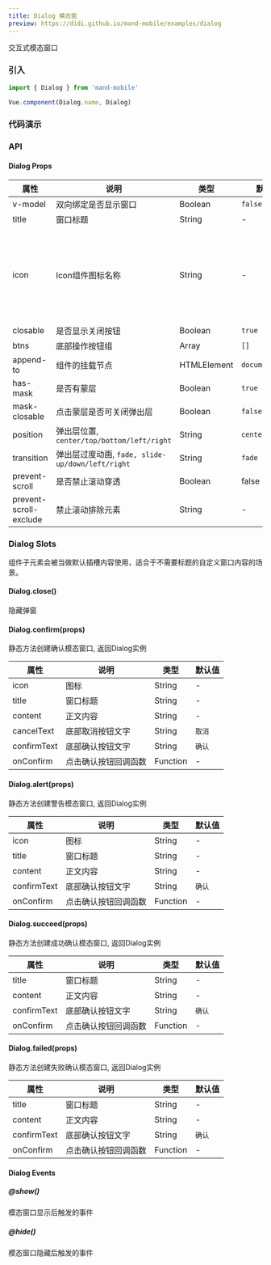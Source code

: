 ```yaml
---
title: Dialog 模态窗
preview: https://didi.github.io/mand-mobile/examples/dialog
---
```


交互式模态窗口

### 引入

```javascript
import { Dialog } from 'mand-mobile'

Vue.component(Dialog.name, Dialog)
```

### 代码演示
<!-- DEMO -->

### API

#### Dialog Props
|属性 | 说明 | 类型 | 默认值|备注|
|----|-----|------|------|------|
| v-model | 双向绑定是否显示窗口 | Boolean | `false`|-|
| title | 窗口标题 | String | -|-|
| icon | Icon组件图标名称 | String | -|如需自定义图标, 请查看`Icon`组件|
| closable | 是否显示关闭按钮 | Boolean | `true`|-|
| btns | 底部操作按钮组 | Array | `[]`|-|
| append-to | 组件的挂载节点 | HTMLElement | `document.body`|-|
| has-mask | 是否有蒙层 | Boolean | `true`|-|
| mask-closable | 点击蒙层是否可关闭弹出层 | Boolean | `false`|-|
| position | 弹出层位置, `center/top/bottom/left/right` | String | `center`|-|
| transition | 弹出层过度动画, `fade, slide-up/down/left/right`  | String | `fade`|-|
| prevent-scroll | 是否禁止滚动穿透 | Boolean | false |-|
| prevent-scroll-exclude | 禁止滚动排除元素  | String | -|-|

### Dialog Slots
组件子元素会被当做默认插槽内容使用，适合于不需要标题的自定义窗口内容的场景。

#### Dialog.close()
隐藏弹窗

#### Dialog.confirm(props)
静态方法创建确认模态窗口, 返回Dialog实例

|属性 | 说明 | 类型 | 默认值|
|----|-----|------|------|
| icon | 图标 | String | -|
| title | 窗口标题 | String | -|
| content | 正文内容 | String | -|
| cancelText | 底部取消按钮文字 | String | `取消`|
| confirmText | 底部确认按钮文字 | String | `确认`|
| onConfirm | 点击确认按钮回调函数 | Function | -|

#### Dialog.alert(props)
静态方法创建警告模态窗口, 返回Dialog实例

|属性 | 说明 | 类型 | 默认值|
|----|-----|------|------|
| icon | 图标 | String | -|
| title | 窗口标题 | String | -|
| content | 正文内容 | String | -|
| confirmText | 底部确认按钮文字 | String | `确认`|
| onConfirm | 点击确认按钮回调函数 | Function | -|

#### Dialog.succeed(props)
静态方法创建成功确认模态窗口, 返回Dialog实例

|属性 | 说明 | 类型 | 默认值|
|----|-----|------|------|
| title | 窗口标题 | String | -|
| content | 正文内容 | String | -|
| confirmText | 底部确认按钮文字 | String | `确认`|
| onConfirm | 点击确认按钮回调函数 | Function | -|

#### Dialog.failed(props)
静态方法创建失败确认模态窗口, 返回Dialog实例

|属性 | 说明 | 类型 | 默认值|
|----|-----|------|------|
| title | 窗口标题 | String | -|
| content | 正文内容 | String | -|
| confirmText | 底部确认按钮文字 | String | `确认`|
| onConfirm | 点击确认按钮回调函数 | Function | -|


#### Dialog Events

##### @show()
模态窗口显示后触发的事件

##### @hide()
模态窗口隐藏后触发的事件
